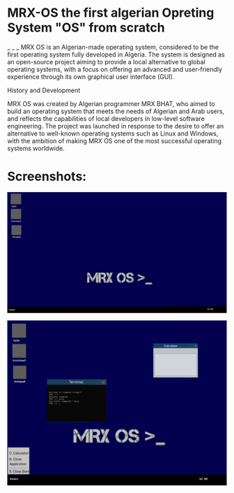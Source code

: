 # MRX-OS the first algerian Opreting System "OS" from scratch
_
_
_
MRX OS is an Algerian-made operating system, considered to be the first operating system fully developed in Algeria. The system is designed as an open-source project aiming to provide a local alternative to global operating systems, with a focus on offering an advanced and user-friendly experience through its own graphical user interface (GUI).

History and Development

MRX OS was created by Algerian programmer MRX BHAT, who aimed to build an operating system that meets the needs of Algerian and Arab users, and reflects the capabilities of local developers in low-level software engineering. The project was launched in response to the desire to offer an alternative to well-known operating systems such as Linux and Windows, with the ambition of making MRX OS one of the most successful operating systems worldwide.

# Screenshots:

![Screenshot](https://raw.githubusercontent.com/Mrxbhat12/MRX-OS/main/20250630_165342.jpg)

![Screenshot](https://raw.githubusercontent.com/Mrxbhat12/MRX-OS/main/VideoCapture_20250630-164251.jpg)

